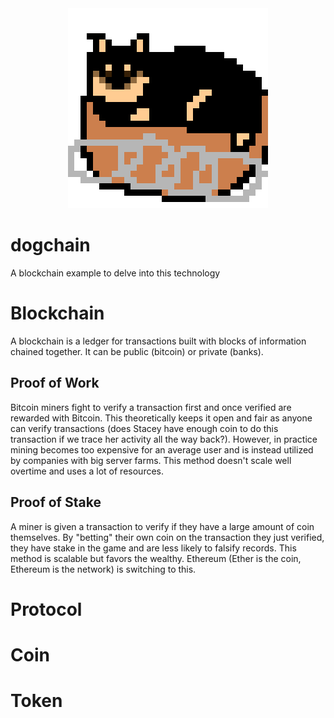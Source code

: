 <center><img src="dogchain_logo_312.png"></center>

# dogchain
A blockchain example to delve into this technology

# Blockchain 
A blockchain is a ledger for transactions built with 
blocks of information chained together. It can be 
public (bitcoin) or private (banks). 

## Proof of Work 
Bitcoin miners fight to verify a transaction 
first and once verified are rewarded with Bitcoin. 
This theoretically keeps it open and fair as
anyone can verify transactions (does Stacey have enough coin
 to do this transaction if we trace her activity all 
the way back?). However, in practice mining
becomes too expensive for an average user and 
is instead utilized by companies with big server
farms. This method doesn't scale well overtime 
and uses a lot of resources. 

## Proof of Stake
A miner is given a transaction to verify 
if they have a large amount of coin themselves. 
By "betting" their own coin on the transaction they 
just verified, they have stake in the game 
and are less likely to falsify records. 
This method is scalable but favors the 
wealthy. Ethereum (Ether is the coin, Ethereum is the network)
is switching to this. 

# Protocol

# Coin 

# Token 